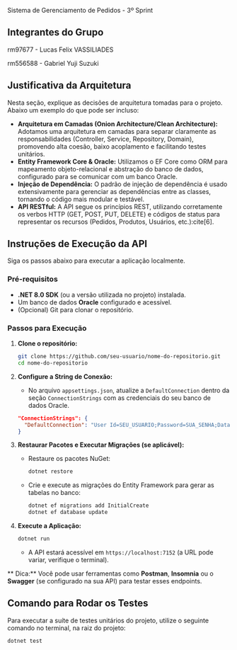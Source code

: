 Sistema de Gerenciamento de Pedidos - 3º Sprint

##  Integrantes do Grupo
rm97677 - Lucas Felix VASSILIADES

rm556588 - Gabriel Yuji Suzuki 

##  Justificativa da Arquitetura

Nesta seção, explique as decisões de arquitetura tomadas para o projeto. Abaixo um exemplo do que pode ser incluso:

*   **Arquitetura em Camadas (Onion Architecture/Clean Architecture):** Adotamos uma arquitetura em camadas para separar claramente as responsabilidades (Controller, Service, Repository, Domain), promovendo alta coesão, baixo acoplamento e facilitando testes unitários.
*   **Entity Framework Core & Oracle:** Utilizamos o EF Core como ORM para mapeamento objeto-relacional e abstração do banco de dados, configurado para se comunicar com um banco Oracle.
*   **Injeção de Dependência:** O padrão de injeção de dependência é usado extensivamente para gerenciar as dependências entre as classes, tornando o código mais modular e testável.
*   **API RESTful:** A API segue os princípios REST, utilizando corretamente os verbos HTTP (GET, POST, PUT, DELETE) e códigos de status para representar os recursos (Pedidos, Produtos, Usuários, etc.):cite[6].

##  Instruções de Execução da API

Siga os passos abaixo para executar a aplicação localmente.

### Pré-requisitos
*   **.NET 8.0 SDK** (ou a versão utilizada no projeto) instalada.
*   Um banco de dados **Oracle** configurado e acessível.
*   (Opcional) Git para clonar o repositório.

### Passos para Execução
1.  **Clone o repositório:**
    ```bash
    git clone https://github.com/seu-usuario/nome-do-repositorio.git
    cd nome-do-repositorio
    ```

2.  **Configure a String de Conexão:**
    *   No arquivo `appsettings.json`, atualize a `DefaultConnection` dentro da seção `ConnectionStrings` com as credenciais do seu banco de dados Oracle.
    ```json
    "ConnectionStrings": {
      "DefaultConnection": "User Id=SEU_USUARIO;Password=SUA_SENHA;Data Source=(DESCRIPTION=(ADDRESS=(PROTOCOL=TCP)(HOST=oracle.fiap.com.br)(PORT=1521))(CONNECT_DATA=(SID=ORCL)));"
    }
    ```

3.  **Restaurar Pacotes e Executar Migrações (se aplicável):**
    *   Restaure os pacotes NuGet:
        ```bash
        dotnet restore
        ```
    *   Crie e execute as migrações do Entity Framework para gerar as tabelas no banco:
        ```bash
        dotnet ef migrations add InitialCreate
        dotnet ef database update
        ```

4.  **Execute a Aplicação:**
    ```bash
    dotnet run
    ```
    *   A API estará acessível em `https://localhost:7152` (a URL pode variar, verifique o terminal).

** Dica:** Você pode usar ferramentas como **Postman**, **Insomnia** ou o **Swagger** (se configurado na sua API) para testar esses endpoints.

##  Comando para Rodar os Testes

Para executar a suíte de testes unitários do projeto, utilize o seguinte comando no terminal, na raiz do projeto:

```bash
dotnet test

